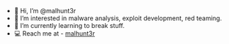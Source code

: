 - 👋 Hi, I’m @malhunt3r
- 👀 I’m interested in malware analysis, exploit development, red teaming.
- 🌱 I’m currently learning to break stuff.
- 💻 Reach me at - [malhunt3r](https://twitter.com/malhunt3rr)

<!---
malhunt3r/malhunt3r is a ✨ special ✨ repository because its `README.md` (this file) appears on your GitHub profile.
You can click the Preview link to take a look at your changes.
--->
